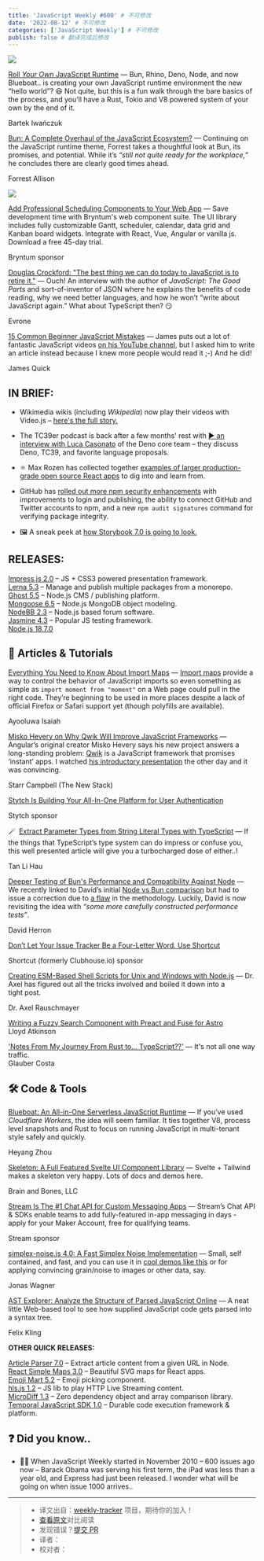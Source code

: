 ```yaml
---
title: 'JavaScript Weekly #600' # 不可修改
date: '2022-08-12' # 不可修改
categories: ['JavaScript Weekly'] # 不可修改
publish: false # 翻译完成后修改
---
```


[![](https://res.cloudinary.com/cpress/image/upload/w_1280,e_sharpen:60/vauznv9xcrp6ongaemdk.jpg)](https://javascriptweekly.com/link/126976/web)

<!--以上是预览信息，图片一张或限制百字左右，前者优先，全文请使用二级及以下标题-->
<!-- more -->

[Roll _Your Own_ JavaScript Runtime](https://javascriptweekly.com/link/126976/web "deno.com") — Bun, Rhino, Deno, Node, and now Blueboat.. is creating your own JavaScript runtime environment the new “hello world”? 😆 Not quite, but this is a fun walk through the bare basics of the process, and you’ll have a Rust, Tokio and V8 powered system of your own by the end of it.

Bartek Iwańczuk

[Bun: A Complete Overhaul of the JavaScript Ecosystem?](https://javascriptweekly.com/link/126977/web "www.lunasec.io") — Continuing on the JavaScript runtime theme, Forrest takes a thoughtful look at Bun, its promises, and potential. While it’s _“still not quite ready for the workplace,”_ he concludes there are clearly good times ahead.

Forrest Allison

[![](https://copm.s3.amazonaws.com/3db1ba3f.png)](https://javascriptweekly.com/link/126978/web)

[Add Professional Scheduling Components to Your Web App](https://javascriptweekly.com/link/126978/web "bryntum.com") — Save development time with Bryntum's web component suite. The UI library includes fully customizable Gantt, scheduler, calendar, data grid and Kanban board widgets. Integrate with React, Vue, Angular or vanilla js. Download a free 45-day trial.

Bryntum sponsor

[Douglas Crockford: "The best thing we can do today to JavaScript is to retire it."](https://javascriptweekly.com/link/126979/web "evrone.com") — Ouch! An interview with the author of _JavaScript: The Good Parts_ and sort-of-inventor of JSON where he explains the benefits of code reading, why we need better languages, and how he won’t “write about JavaScript again.” What about TypeScript then? 😏

Evrone

[15 Common Beginner JavaScript Mistakes](https://javascriptweekly.com/link/127016/web "www.jamesqquick.com") — James puts out a lot of fantastic JavaScript videos [on his YouTube channel](https://javascriptweekly.com/link/127017/web), but I asked him to write an article instead because I knew more people would read it ;-) And he did!

James Quick

## **IN BRIEF:**

*   Wikimedia wikis (including _Wikipedia_) now play their videos with Video.js – [here's the full story.](https://javascriptweekly.com/link/126983/web)
    
*   The TC39er podcast is back after a few months' rest with [▶️ an interview with Luca Casonato](https://javascriptweekly.com/link/126982/web) of the Deno core team – they discuss Deno, TC39, and favorite language proposals.
    
*   ⚛️ Max Rozen has collected together [examples of larger production-grade open source React apps](https://javascriptweekly.com/link/127003/web) to dig into and learn from.
    
*   GitHub has [rolled out more npm security enhancements](https://javascriptweekly.com/link/126980/web) with improvements to login and publishing, the ability to connect GitHub and Twitter accounts to npm, and a new `npm audit signatures` command for verifying package integrity.
    
*   🖼 A sneak peek at [how Storybook 7.0 is going to look.](https://javascriptweekly.com/link/126981/web)
    

## **RELEASES:**

[Impress.js 2.0](https://javascriptweekly.com/link/127019/web) – JS + CSS3 powered presentation framework.  
[Lerna 5.3](https://javascriptweekly.com/link/126984/web) – Manage and publish multiple packages from a monorepo.  
[Ghost 5.5](https://javascriptweekly.com/link/126985/web) – Node.js CMS / publishing platform.  
[Mongoose 6.5](https://javascriptweekly.com/link/126986/web) – Node.js MongoDB object modeling.  
[NodeBB 2.3](https://javascriptweekly.com/link/126987/web) – Node.js based forum software.  
[Jasmine 4.3](https://javascriptweekly.com/link/126988/web) – Popular JS testing framework.  
[Node.js 18.7.0](https://javascriptweekly.com/link/126989/web)

## 📒 Articles & Tutorials

[Everything You Need to Know About Import Maps](https://javascriptweekly.com/link/126990/web "www.honeybadger.io") — [Import maps](https://javascriptweekly.com/link/126991/web) provide a way to control the behavior of JavaScript imports so even something as simple as `import moment from "moment"` on a Web page could pull in the right code. They’re beginning to be used in more places despite a lack of official Firefox or Safari support yet (though polyfills are available).

Ayooluwa Isaiah

[Misko Hevery on Why Qwik Will Improve JavaScript Frameworks](https://javascriptweekly.com/link/126992/web "thenewstack.io") — Angular’s original creator Misko Hevery says his new project answers a long-standing problem: [Qwik](https://javascriptweekly.com/link/126993/web) is a JavaScript framework that promises ‘instant’ apps. I watched [his introductory presentation](https://javascriptweekly.com/link/126994/web) the other day and it was convincing.

Starr Campbell (The New Stack)

[Stytch Is Building Your All-In-One Platform for User Authentication](https://javascriptweekly.com/link/126995/web "stytch.com")

Stytch sponsor

🪄  [Extract Parameter Types from String Literal Types with TypeScript](https://javascriptweekly.com/link/126996/web "lihautan.com") — If the things that TypeScript’s type system can do impress or confuse you, this well presented article will give you a turbocharged dose of either..!

Tan Li Hau

[Deeper Testing of Bun's Performance and Compatibility Against Node](https://javascriptweekly.com/link/126998/web "techsparx.com") — We recently linked to David’s initial [Node vs Bun comparison](https://javascriptweekly.com/link/126999/web) but had to issue a correction due to [a flaw](https://javascriptweekly.com/link/127000/web) in the methodology. Luckily, David is now revisiting the idea with _“some more carefully constructed performance tests”_.

David Herron

[Don’t Let Your Issue Tracker Be a Four-Letter Word. Use Shortcut](https://javascriptweekly.com/link/127001/web "shortcut.com")

Shortcut (formerly Clubhouse.io) sponsor

[Creating ESM-Based Shell Scripts for Unix and Windows with Node.js](https://javascriptweekly.com/link/126997/web "2ality.com") — Dr. Axel has figured out all the tricks involved and boiled it down into a tight post.

Dr. Axel Rauschmayer

[Writing a Fuzzy Search Component with Preact and Fuse for Astro](https://javascriptweekly.com/link/127021/web)  
Lloyd Atkinson

['Notes From My Journey From Rust to... TypeScript??'](https://javascriptweekly.com/link/127002/web) — It's not all one way traffic.  
Glauber Costa

## 🛠 Code & Tools

[Blueboat: An All-in-One Serverless JavaScript Runtime](https://javascriptweekly.com/link/127004/web "blueboat.io") — If you’ve used _Cloudflare Workers_, the idea will seem familiar. It ties together V8, process level snapshots and Rust to focus on running JavaScript in multi-tenant style safely and quickly.

Heyang Zhou

[Skeleton: A Full Featured Svelte UI Component Library](https://javascriptweekly.com/link/127022/web "skeleton.brainandbonesllc.com") — Svelte + Tailwind makes a skeleton very happy. Lots of docs and demos here.

Brain and Bones, LLC

[Stream Is The #1 Chat API for Custom Messaging Apps](https://javascriptweekly.com/link/127005/web "getstream.io") — Stream’s Chat API & SDKs enable teams to add fully-featured in-app messaging in days - apply for your Maker Account, free for qualifying teams.

Stream sponsor

[simplex-noise.js 4.0: A Fast Simplex Noise Implementation](https://javascriptweekly.com/link/127006/web "github.com") — Small, self contained, and fast, and you can use it in [cool demos like this](https://javascriptweekly.com/link/127007/web) or for applying convincing grain/noise to images or other data, say.

Jonas Wagner

[AST Explorer: Analyze the Structure of Parsed JavaScript Online](https://javascriptweekly.com/link/127008/web "astexplorer.net") — A neat little Web-based tool to see how supplied JavaScript code gets parsed into a syntax tree.

Felix Kling

**OTHER QUICK RELEASES:**

[Article Parser 7.0](https://javascriptweekly.com/link/127009/web) – Extract article content from a given URL in Node.  
[React Simple Maps 3.0](https://javascriptweekly.com/link/127010/web) – Beautiful SVG maps for React apps.  
[Emoji Mart 5.2](https://javascriptweekly.com/link/127011/web) – Emoji picking component.  
[hls.js 1.2](https://javascriptweekly.com/link/127012/web) – JS lib to play HTTP Live Streaming content.  
[MicroDiff 1.3](https://javascriptweekly.com/link/127013/web) – Zero dependency object and array comparison library.  
[Temporal JavaScript SDK 1.0](https://javascriptweekly.com/link/127025/web) – Durable code execution framework & platform.

## ❓ **Did you know..**

*   👴🏻 When JavaScript Weekly started in November 2010 – 600 issues ago now – Barack Obama was serving his first term, the iPad was less than a year old, and Express had just been released. I wonder what will be going on when issue 1000 arrives..

---
> * 译文出自：[weekly-tracker](https://github.com/FEDarling/weekly-tracker) 项目，期待你的加入！
> * [查看原文](https://javascriptweekly.com/issues/600)对比阅读
> * 发现错误？[提交 PR](https://github.com/FEDarling/weekly-tracker/blob/main/weeklys/javascript_weekly/600)
> * 译者：
> * 校对者：
